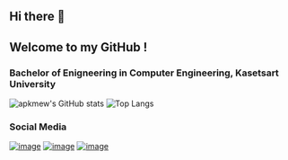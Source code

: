 ## Hi there 👋
## Welcome to my GitHub !
### Bachelor of Enigneering in Computer Engineering, Kasetsart University
![apkmew's GitHub stats](https://github-readme-stats.vercel.app/api?username=apkmew&show_icons=true&theme=blue-green)
![Top Langs](https://github-readme-stats.vercel.app/api/top-langs/?username=apkmew&layout=compact&hide=Assembly,Verilog,Roff&theme=blue-green)  
### Social Media
[![image](https://img.shields.io/badge/Facebook-1877F2?style=for-the-badge&logo=facebook&logoColor=white)](https://www.facebook.com/profile.php?id=100003913217242)
[![image](https://img.shields.io/badge/Instagram-E4405F?style=for-the-badge&logo=instagram&logoColor=white)](https://instagram.com/apkmew?igshid=YmMyMTA2M2Y=)
[![image](https://img.shields.io/badge/LinkedIn-0077B5?style=for-the-badge&logo=linkedin&logoColor=white)](https://th.linkedin.com/in/apimook-tratree-325554188)
<!--
**apkmew/apkmew** is a ✨ _special_ ✨ repository because its `README.md` (this file) appears on your GitHub profile.

Here are some ideas to get you started:

- 🔭 I’m currently working on ...
- 🌱 I’m currently learning ...
- 👯 I’m looking to collaborate on ...
- 🤔 I’m looking for help with ...
- 💬 Ask me about ...
- 📫 How to reach me: ...
- 😄 Pronouns: ...
- ⚡ Fun fact: ...
-->
